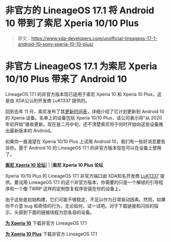 # 非官方的 LineageOS 17.1 将 Android 10 带到了索尼 Xperia 10/10 Plus

> 原文：<https://www.xda-developers.com/unofficial-lineageos-17-1-android-10-sony-xperia-10-10-plus/>

# 非官方 LineageOS 17.1 为索尼 Xperia 10/10 Plus 带来了 Android 10

LineageOS 17.1 的非官方版本现已适用于索尼 Xperia 10 和 Xperia 10 Plus，这是由 XDA‌公认的开发商 LuK1337 提供的。

回到去年 11 月，索尼发布了其[更新时间表](https://www.xda-developers.com/sony-xperia-android-10-update-roadmap/)，详细介绍了它计划更新到 Android 10 的 Xperia 设备。名单上的设备包括 Xperia 10/10 Plus，该公司表示将“从 2020 年初开始”接收更新。现在是二月中旬，还不清楚索尼将于何时开始向这些设备推出最新版本的 Android。

如果你一直渴望在 Xperia 10/10 Plus 上试用 Android 10，我们有一些好消息要告诉你。基于 Android 10 的 LineageOS‌ 17.1 的非官方版本现在可以在设备上使用了。

**[索尼 Xperia 10 论坛](https://forum.xda-developers.com/xperia-10)**| | |**索尼 Xperia 10 Plus 论坛**

Xperia 10/10 Plus 的 LineageOS‌ 17.1 非官方端口由 XDA‌知名开发商 [LuK1337](https://forum.xda-developers.com/member.php?u=5075128) 提供。要试用 LineageOS‌ 17.1 的这个非官方版本，你需要的只是一个解锁的引导程序和一个像 TWRP 这样的定制恢复程序安装在你的设备上。

由于这些是初始构建，它们可能不够稳定，不足以作为日常驱动因素。然而，如果你不介意 bug 和奇怪的行为，无论如何，试一试吧。对于下载链接和闪烁的指示，头部到下面的链接线程为您各自的设备。

**[为 Xperia 10](https://forum.xda-developers.com/xperia-10/development/rom-lineageos-17-1-t4052131)** 下载非官方 LineageOS 17.1

**[为 Xperia 10 Plus](https://forum.xda-developers.com/10-plus/development/rom-lineageos-17-1-t4052133)** 下载非官方 LineageOS 17.1